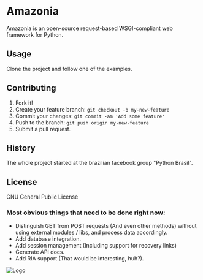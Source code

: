 # Amazonia

Amazonia is an open-source request-based WSGI-compliant web framework for Python.

## Usage

Clone the project and follow one of the examples.

## Contributing

1. Fork it!
2. Create your feature branch: `git checkout -b my-new-feature`
3. Commit your changes: `git commit -am 'Add some feature'`
4. Push to the branch: `git push origin my-new-feature`
5. Submit a pull request.

## History

The whole project started at the brazilian facebook group "Python Brasil".

## License

GNU General Public License

### Most obvious things that need to be done right now:
* Distinguish GET from POST requests (And even other methods) without using external modules / libs, and process data accordingly.
* Add database integration.
* Add session management (Including support for recovery links)
* Generate API docs.
* Add RIA support (That would be interesting, huh?).

![Logo](http://s17.postimg.org/4fhrc3kwf/Amazonia_Logo_0.png)
